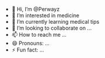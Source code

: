 - 👋 Hi, I’m @Perwayz
- 👀 I’m interested in medicine
- 🌱 I’m currently learning medical tips
- 💞️ I’m looking to collaborate on ...
- 📫 How to reach me ...
- 😄 Pronouns: ...
- ⚡ Fun fact: ...

<!---
Perwayz031/Perwayz031 is a ✨ special ✨ repository because its `README.md` (this file) appears on your GitHub profile.
You can click the Preview link to take a look at your changes.
--->
